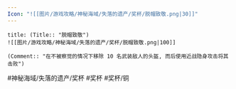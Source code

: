 ```yaml
---
Icon: "![[图片/游戏攻略/神秘海域/失落的遗产/奖杯/脱帽致敬.png|30]]"
---
```

```ad-common-bronze-trophy
title: (Title:: "脱帽致敬")
![[图片/游戏攻略/神秘海域/失落的遗产/奖杯/脱帽致敬.png|100]]

(Comment:: "在不被察觉的情况下移除 10 名武装敌人的头盔, 而后使用近战隐身攻击将其击败")
```

#神秘海域/失落的遗产/奖杯 #奖杯 #奖杯/铜
